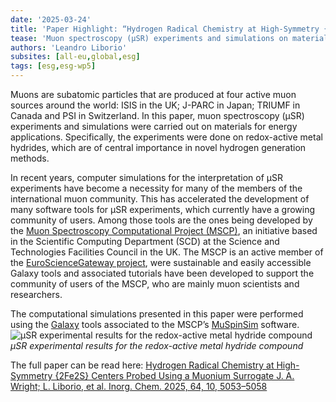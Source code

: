 ```yaml
---
date: '2025-03-24'
title: 'Paper Highlight: “Hydrogen Radical Chemistry at High-Symmetry {2Fe2S} Centers Probed Using a Muonium Surrogate”'
tease: 'Muon spectroscopy (μSR) experiments and simulations on materials for energy applications'
authors: 'Leandro Liborio'
subsites: [all-eu,global,esg]
tags: [esg,esg-wp5]
---
```


Muons are subatomic particles that are produced at four active muon sources around the world: ISIS in the UK; J-PARC in Japan; TRIUMF in Canada and PSI in Switzerland.
In this paper, muon spectroscopy (μSR) experiments and simulations were carried out on materials for energy applications. Specifically, the experiments were done on redox-active metal hydrides,
which are of central importance in novel hydrogen generation methods.

In recent years, computer simulations for the interpretation of μSR experiments have become a necessity for many of the members of the international muon community.
This has accelerated the development of many software tools for µSR experiments, which currently have a growing community of users.
Among those tools are the ones being developed by the [Muon Spectroscopy Computational Project (MSCP)](https://muon-spectroscopy-computational-project.github.io ), an initiative based in the Scientific Computing Department (SCD) at the Science and Technologies Facilities Council in the UK. The MSCP is an active
member of the [EuroScienceGateway project](https://galaxyproject.org/projects/esg/ ), were sustainable and easily accessible Galaxy tools and associated
tutorials have been developed to support the community of users of the MSCP, who are mainly muon scientists and researchers.

The computational simulations presented in this paper were performed using the [Galaxy](https://materialsgalaxy.stfc.ac.uk ) tools associated to
the MSCP’s [MuSpinSim](https://iopscience.iop.org/article/10.1088/1742-6596/2462/1/012017) software.  
![μSR experimental results for the redox-active metal hydride compound](μSR.png)  
*μSR experimental results for the redox-active metal hydride compound*  
  
The full paper can be read here: [Hydrogen Radical Chemistry at High-Symmetry {2Fe2S} Centers Probed Using a Muonium Surrogate J. A. Wright; L. Liborio, et al. Inorg. Chem. 2025, 64, 10, 5053–5058](https://doi.org/10.1021/acs.inorgchem.4c05126)
